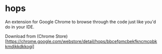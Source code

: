 # hops
An extension for Google Chrome to browse through the code just like you'd do in your IDE.

Download from (Chrome Store)[https://chrome.google.com/webstore/detail/hops/bbcefpmcbekfkncmcpbkkmdjkkdkkogi]
